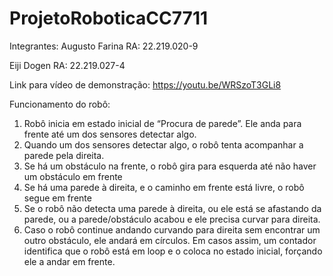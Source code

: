 # ProjetoRoboticaCC7711

Integrantes:
Augusto Farina RA: 22.219.020-9

Eiji Dogen RA: 22.219.027-4

Link para vídeo de demonstração:
https://youtu.be/WRSzoT3GLi8 

Funcionamento do robô:
1. Robô inicia em estado inicial de “Procura de parede”. Ele anda para frente até um dos sensores detectar algo.
2. Quando um dos sensores detectar algo, o robô tenta acompanhar a parede pela direita.
3. Se há um obstáculo na frente, o robô gira para esquerda até não haver um obstáculo em frente
4. Se há uma parede à direita, e o caminho em frente está livre, o robô segue em frente
5. Se o robô não detecta uma parede à direita, ou ele está se afastando da parede, ou a parede/obstáculo acabou e ele precisa curvar para direita.
6. Caso o robô continue andando curvando para direita sem encontrar um outro obstáculo, ele andará em círculos. Em casos assim, um contador identifica que o robô está em loop e o coloca no estado inicial, forçando ele a andar em frente.


